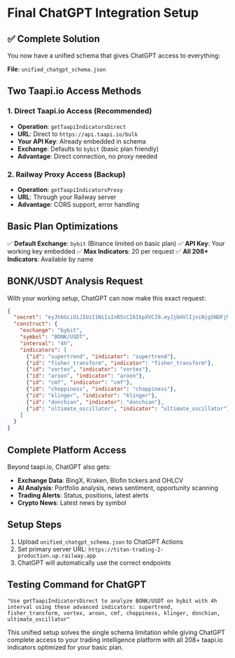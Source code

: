 # Final ChatGPT Integration Setup

## ✅ Complete Solution
You now have a unified schema that gives ChatGPT access to everything:

**File**: `unified_chatgpt_schema.json`

## Two Taapi.io Access Methods

### 1. Direct Taapi.io Access (Recommended)
- **Operation**: `getTaapiIndicatorsDirect` 
- **URL**: Direct to `https://api.taapi.io/bulk`
- **Your API Key**: Already embedded in schema
- **Exchange**: Defaults to `bybit` (basic plan friendly)
- **Advantage**: Direct connection, no proxy needed

### 2. Railway Proxy Access (Backup)
- **Operation**: `getTaapiIndicatorsProxy`
- **URL**: Through your Railway server
- **Advantage**: CORS support, error handling

## Basic Plan Optimizations
✅ **Default Exchange**: `bybit` (Binance limited on basic plan)
✅ **API Key**: Your working key embedded
✅ **Max Indicators**: 20 per request
✅ **All 208+ Indicators**: Available by name

## BONK/USDT Analysis Request
With your working setup, ChatGPT can now make this exact request:

```json
{
  "secret": "eyJhbGciOiJIUzI1NiIsInR5cCI6IkpXVCJ9.eyJjbHVlIjoiNjg5NDFjMGE4MDZmZjE2NTFlMmM1ZTM0IiwiaWF0IjoxNzU0NTM3NDUxLCJleHAiOjMzMjU5MDAxNDUxfQ.QRqOzRFsTcYKSYUuezVQMFdJcL2A6lHIwWC5L0JOLTU",
  "construct": {
    "exchange": "bybit",
    "symbol": "BONK/USDT",
    "interval": "4h",
    "indicators": [
      {"id": "supertrend", "indicator": "supertrend"},
      {"id": "fisher_transform", "indicator": "fisher_transform"},
      {"id": "vortex", "indicator": "vortex"},
      {"id": "aroon", "indicator": "aroon"},
      {"id": "cmf", "indicator": "cmf"},
      {"id": "choppiness", "indicator": "choppiness"},
      {"id": "klinger", "indicator": "klinger"},
      {"id": "donchian", "indicator": "donchian"},
      {"id": "ultimate_oscillator", "indicator": "ultimate_oscillator"}
    ]
  }
}
```

## Complete Platform Access
Beyond taapi.io, ChatGPT also gets:
- **Exchange Data**: BingX, Kraken, Blofin tickers and OHLCV
- **AI Analysis**: Portfolio analysis, news sentiment, opportunity scanning
- **Trading Alerts**: Status, positions, latest alerts
- **Crypto News**: Latest news by symbol

## Setup Steps
1. Upload `unified_chatgpt_schema.json` to ChatGPT Actions
2. Set primary server URL: `https://titan-trading-2-production.up.railway.app`
3. ChatGPT will automatically use the correct endpoints

## Testing Command for ChatGPT
```
"Use getTaapiIndicatorsDirect to analyze BONK/USDT on bybit with 4h interval using these advanced indicators: supertrend, fisher_transform, vortex, aroon, cmf, choppiness, klinger, donchian, ultimate_oscillator"
```

This unified setup solves the single schema limitation while giving ChatGPT complete access to your trading intelligence platform with all 208+ taapi.io indicators optimized for your basic plan.